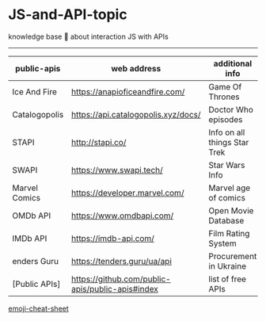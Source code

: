 # JS-and-API-topic
knowledge base :dragon: about interaction JS with APIs


___

|     public-apis         |      web address          | additional info              |
|-------------------------|---------------------------|------------------------------|
| Ice And Fire  | https://anapioficeandfire.com/      | Game Of Thrones              |
| Catalogopolis | https://api.catalogopolis.xyz/docs/ | Doctor Who episodes          |
| STAPI         | http://stapi.co/                    | Info on all things Star Trek |
| SWAPI         | https://www.swapi.tech/             | Star Wars Info               |
| Marvel Comics | https://developer.marvel.com/       | Marvel age of comics         |
| OMDb API      | https://www.omdbapi.com/            | Open Movie Database          |
| IMDb API      | https://imdb-api.com/               | Film Rating System           |
| enders Guru   | https://tenders.guru/ua/api         | Procurement in Ukraine       |
[Public APIs]   | https://github.com/public-apis/public-apis#index | list of free APIs |

[emoji-cheat-sheet](https://github.com/ikatyang/emoji-cheat-sheet/blob/master/README.md)
